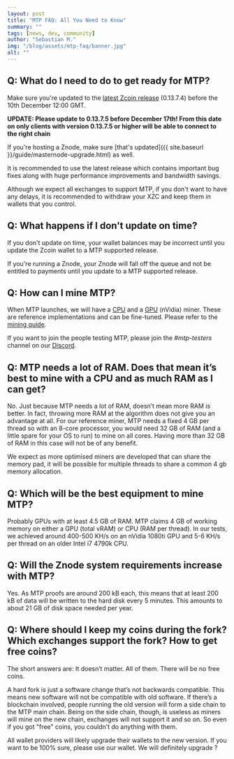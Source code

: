 ```yaml
---
layout: post
title: "MTP FAQ: All You Need to Know"
summary: ""
tags: [news, dev, community]
author: "Sebastian M."
img: "/blog/assets/mtp-faq/banner.jpg"
alt: ""
---
```


## Q: What do I need to do to get ready for MTP?

Make sure you're updated to the [latest Zcoin release](https://github.com/firoorg/firo/releases) (0.13.7.4) before the 10th December 12:00 GMT. 

**UPDATE: Please update to 0.13.7.5 before December 17th! From this date on only clients with version 0.13.7.5 or higher will be able to connect to the right chain** 

If you're hosting a Znode, make sure [that's updated]({{ site.baseurl }}/guide/masternode-upgrade.html) as well. 

It is recommended to use the latest release which contains important bug fixes along with huge performance improvements and bandwidth savings. 

Although we expect all exchanges to support MTP, if you don't want to have any delays, it is recommended to withdraw your XZC and keep them in wallets that you control.

## Q: What happens if I don't update on time?

If you don't update on time, your wallet balances may be incorrect until you update the Zcoin wallet to a MTP supported release. 

If you're running a Znode, your Znode will fall off the queue and not be entitled to payments until you update to a MTP supported release.

## Q: How can I mine MTP?

When MTP launches, we will have a [CPU](https://github.com/firoorg/cpuminer) and a [GPU](https://github.com/firoorg/ccminer) (nVidia) miner. These are reference implementations and can be fine-tuned. Please refer to the [mining guide](http://zcoin.io/guide-on-how-to-mine-zcoin-xzc/). 

If you want to join the people testing MTP, please join the _#mtp-testers_ channel on our [Discord](https://discordapp.com/invite/4FjnQ2q).

## Q: MTP needs a lot of RAM. Does that mean it’s best to mine with a CPU and as much RAM as I can get?

No. Just because MTP needs a lot of RAM, doesn’t mean more RAM is better. In fact, throwing more RAM at the algorithm does not give you an advantage at all. For our reference miner, MTP needs a fixed 4 GB per thread so with an 8-core processor, you would need 32 GB of RAM (and a little spare for your OS to run) to mine on all cores. Having more than 32 GB of RAM in this case will not be of any benefit. 

We expect as more optimised miners are developed that can share the memory pad, it will be possible for multiple threads to share a common 4 gb memory allocation.

## Q: Which will be the best equipment to mine MTP?

Probably GPUs with at least 4.5 GB of RAM. MTP claims 4 GB of working memory on either a GPU (total vRAM) or CPU (RAM per thread). In our tests, we achieved around 400-500 KH/s on an nVidia 1080ti GPU and 5-6 KH/s per thread on an older Intel i7 4790k CPU.

## Q: Will the Znode system requirements increase with MTP?

Yes. As MTP proofs are around 200 kB each, this means that at least 200 kB of data will be written to the hard disk every 5 minutes. This amounts to about 21 GB of disk space needed per year.

## Q: Where should I keep my coins during the fork? Which exchanges support the fork? How to get free coins?

The short answers are: It doesn’t matter. All of them. There will be no free coins. 

A hard fork is just a software change that’s not backwards compatible. This means new software will not be compatible with old software. If there’s a blockchain involved, people running the old version will form a side chain to the MTP main chain. Being on the side chain, though, is useless as miners will mine on the new chain, exchanges will not support it and so on. So even if you got "free" coins, you couldn’t do anything with them. 

All wallet providers will likely upgrade their wallets to the new version. If you want to be 100% sure, please use our wallet. We will definitely upgrade ?